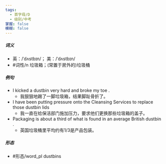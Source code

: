 ```yaml
---
tags:
  - 首字母/D
  - 级别/中考
掌握: false
模糊: false
---
```

##### 词义
- 英：/ˈdʌstbɪn/； 美：/ˈdʌstbɪn/
- #词性/n  垃圾箱；(常置于房外的)垃圾桶
##### 例句
- I kicked a dustbin very hard and broke my toe .
	- 我狠狠地踢了一脚垃圾箱，结果脚趾骨折了。
- I have been putting pressure onto the Cleansing Services to replace those dustbin lids
	- 我一直在给保洁部门施加压力，要求他们更换那些垃圾箱的盖子。
- Packaging is about a third of what is found in an average British dustbin .
	- 英国垃圾桶里平均约有1\/3是产品包装。
##### 形态
- #形态/word_pl dustbins
